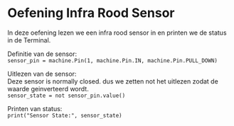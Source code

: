# Oefening Infra Rood Sensor

In deze oefening lezen we een infra rood sensor in en printen we de status in de Terminal.

Definitie van de sensor:\
``sensor_pin = machine.Pin(1, machine.Pin.IN, machine.Pin.PULL_DOWN)``

Uitlezen van de sensor:\
Deze sensor is normally closed. dus we zetten not het uitlezen zodat de waarde geinverteerd wordt.\
``sensor_state = not sensor_pin.value()``

Printen van status:\
``print("Sensor State:", sensor_state)``
